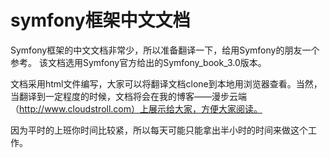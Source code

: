 # symfony框架中文文档
Symfony框架的中文文档非常少，所以准备翻译一下，给用Symfony的朋友一个参考。
该文档选用Symfony官方给出的Symfony_book_3.0版本。

文档采用html文件编写，大家可以将翻译文档clone到本地用浏览器查看。当然，当翻译到一定程度的时候，文档将会在我的博客——漫步云端（http://www.cloudstroll.com）上展示给大家，方便大家阅读。


因为平时的上班你时间比较紧，所以每天可能只能拿出半小时的时间来做这个工作。